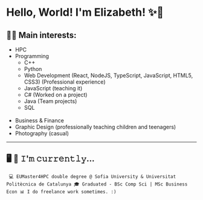 # Hello, World! I'm Elizabeth! ✨🐉

## 🐱‍💻 Main interests:
- HPC
- Programming
    - C++
    - Python
    - Web Development (React, NodeJS, TypeScript, JavaScript, HTML5, CSS3) (Professional experience)
    - JavaScript (teaching it)
    - C# (Worked on a project)
    - Java (Team projects)
    - SQL
    <br>
- Business & Finance
- Graphic Design (professionally teaching children and teenagers)
- Photography (casual)
    <br>
---
## 🖥️ 🔨 𝙸'𝚖 𝚌𝚞𝚛𝚛𝚎𝚗𝚝𝚕𝚢...
```  💻 EUMaster4HPC double degree @ Sofia University & Universitat Politècnica de Catalunya 🎓 Graduated - BSc Comp Sci | MSc Business Econ 📊 I do freelance work sometimes. :) ```


